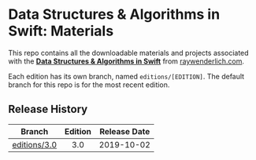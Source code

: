 # Data Structures & Algorithms in Swift: Materials


This repo contains all the downloadable materials and projects associated with the **[Data Structures & Algorithms in Swift](https://store.raywenderlich.com/products/data-structures-and-algorithms-in-swift)** from [raywenderlich.com](https://www.raywenderlich.com).

Each edition has its own branch, named `editions/[EDITION]`. The default branch for this repo is for the most recent edition.

## Release History

| Branch                                                                           | Edition | Release Date |
| -------------------------------------------------------------------------------- |:-------:|:------------:|
| [editions/3.0](https://github.com/raywenderlich/alg-materials/tree/editions/3.0) | 3.0     | 2019-10-02   |

